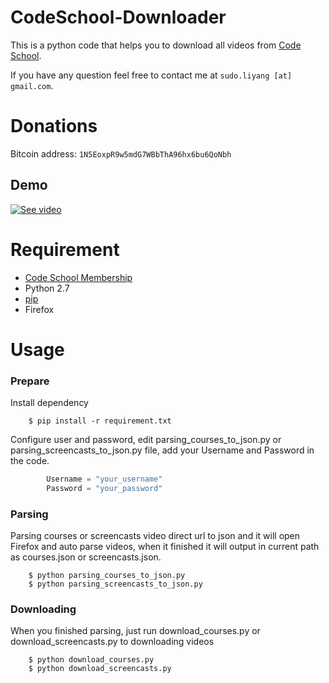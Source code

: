 # CodeSchool-Downloader
This is a python code that helps you to download all videos from [Code School](https://www.codeschool.com/).

If you have any question feel free to contact me at `sudo.liyang [at] gmail.com`.

# Donations
Bitcoin address: `1N5EoxpR9w5mdG7WBbThA96hx6bu6QoNbh`

## Demo 

[![See video](http://i.imgur.com/bLdUpUq.png)](https://www.youtube.com/watch?v=TqvQNQtWhdU)

# Requirement

*   [Code School Membership](https://www.codeschool.com/pricing) 
*   Python 2.7
*   [pip](https://pypi.python.org/pypi/pip) 
*   Firefox


# Usage 

### Prepare 
Install dependency 

        $ pip install -r requirement.txt

Configure user and password, edit parsing_courses_to_json.py or parsing_screencasts_to_json.py file, add your Username and Password in the code.
```python
        Username = "your_username"
        Password = "your_password"
```

### Parsing
Parsing courses or screencasts video direct url to json
and it will open Firefox and auto parse videos, when it finished it will output in current path as courses.json or screencasts.json.

        $ python parsing_courses_to_json.py
        $ python parsing_screencasts_to_json.py


### Downloading
When you finished parsing, just run download_courses.py or download_screencasts.py to downloading videos 

        $ python download_courses.py
        $ python download_screencasts.py
